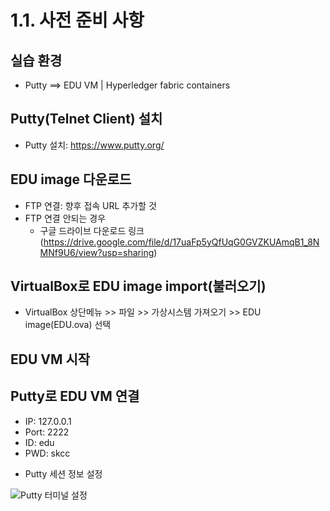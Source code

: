 # 1.1. 사전 준비 사항
## 실습 환경
- Putty ==> EDU VM | Hyperledger fabric containers

## Putty(Telnet Client) 설치
- Putty 설치: https://www.putty.org/

## EDU image 다운로드
- FTP 연결: 향후 접속 URL 추가할 것
- FTP 연결 안되는 경우
    * 구글 드라이브 다운로드 링크(https://drive.google.com/file/d/17uaFp5yQfUqG0GVZKUAmqB1_8NMNf9U6/view?usp=sharing)

## VirtualBox로 EDU image import(불러오기)
- VirtualBox 상단메뉴 >> 파일 >> 가상시스템 가져오기 >> EDU image(EDU.ova) 선택

## EDU VM 시작

## Putty로 EDU VM 연결
- IP: 127.0.0.1  
- Port: 2222
- ID: edu
- PWD: skcc

* Putty 세션 정보 설정

![Putty 터미널 설정](https://github.com/aimmvp/BlockChain/blob/master/BCEdu/img/edu1_8.png)

